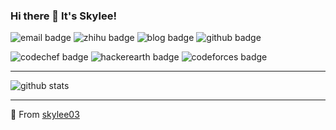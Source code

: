 ### Hi there 👋 It's Skylee!

<!--
**skylee03/skylee03** is a ✨ _special_ ✨ repository because its `README.md` (this file) appears on your GitHub profile.

Here are some ideas to get you started:

- 🔭 I’m currently working on ...
- 🌱 I’m currently learning ...
- 👯 I’m looking to collaborate on ...
- 🤔 I’m looking for help with ...
- 💬 Ask me about ...
- 📫 How to reach me: ...
- 😄 Pronouns: ...
- ⚡ Fun fact: ...
-->

![email badge](https://img.shields.io/badge/Email-i@skylee.xyz-orange?style=flat-square&logo=mail.ru&logoColor=white&link=mailto:i@skylee.xyz)
![zhihu badge](https://img.shields.io/badge/Zhihu-skylee03-blue?style=flat-square&logo=zhihu&logoColor=white&link=https://www.zhihu.com/people/skylee03)
![blog badge](https://img.shields.io/badge/Cnblogs-skylee03-green?style=flat-square&logo=blogger&logoColor=white&link=https://www.cnblogs.com/skylee03/)
![github badge](https://img.shields.io/badge/GitHub-skylee03-darkgreen?style=flat-square&logo=github&logoColor=white&link=https://github.com/skylee03)

![codechef badge](https://img.shields.io/badge/CodeChef-skylee-brown?style=flat-square&logo=codechef&logoColor=white&link=https://www.codechef.com/users/skylee)
![hackerearth badge](https://img.shields.io/badge/HackerEarth-mingtian-darkblue?style=flat-square&logo=hackerearth&logoColor=white&link=https://www.hackerearth.com/@mingtian)
![codeforces badge](https://img.shields.io/badge/Codeforces-skylee-red?style=flat-square&logo=codeforces&logoColor=white&link=http://codeforces.com/profile/skylee)

---

![github stats](https://github-readme-stats.vercel.app/api?username=skylee03&show_icons=true)

---

🌟 From [skylee03](https://github.com/skylee03)
